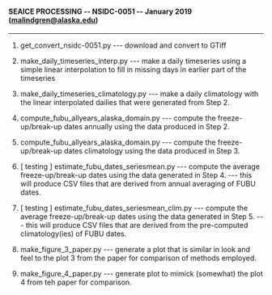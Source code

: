 #### SEAICE PROCESSING -- NSIDC-0051 -- January 2019 (malindgren@alaska.edu)
---

1. get_convert_nsidc-0051.py
	--- download and convert to GTiff

2. make_daily_timeseries_interp.py
	--- make a daily timeseries using a simple linear interpolation to fill in missing days in earlier part of the timeseries

3. make_daily_timeseries_climatology.py
	--- make a daily climatology with the linear interpolated dailies that were generated from Step 2.

4. compute_fubu_allyears_alaska_domain.py
	--- compute the freeze-up/break-up dates annually using the data produced in Step 2.

5. compute_fubu_allyears_alaska_domain.py
	--- compute the freeze-up/break-up dates climatology using the data produced in Step 3.

6. [ testing ] estimate_fubu_dates_seriesmean.py
	--- compute the average freeze-up/break-up dates using the data generated in Step 4.
	--- this will produce CSV files that are derived from annual averaging of FUBU dates.

7. [ testing ] estimate_fubu_dates_seriesmean_clim.py
	--- compute the average freeze-up/break-up dates using the data generated in Step 5.
	--- this will produce CSV files that are derived from the pre-computed climatology(ies) of FUBU dates.

8. make_figure_3_paper.py
	--- generate a plot that is similar in look and feel to the plot 3 from the paper for comparison of methods employed.

9. make_figure_4_paper.py
	--- generate plot to mimick (somewhat) the plot 4 from teh paper for comparison.

